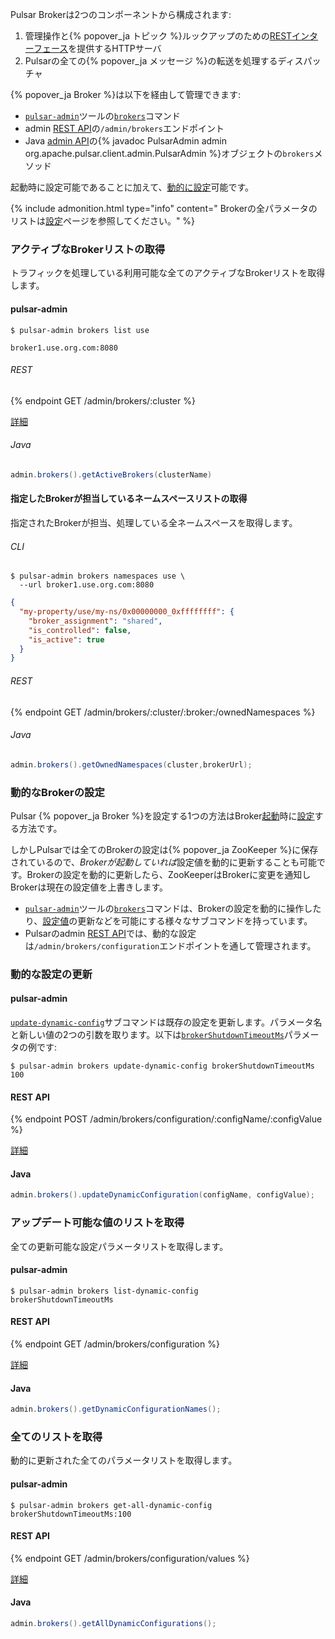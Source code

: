 <!--

    Licensed to the Apache Software Foundation (ASF) under one
    or more contributor license agreements.  See the NOTICE file
    distributed with this work for additional information
    regarding copyright ownership.  The ASF licenses this file
    to you under the Apache License, Version 2.0 (the
    "License"); you may not use this file except in compliance
    with the License.  You may obtain a copy of the License at

      http://www.apache.org/licenses/LICENSE-2.0

    Unless required by applicable law or agreed to in writing,
    software distributed under the License is distributed on an
    "AS IS" BASIS, WITHOUT WARRANTIES OR CONDITIONS OF ANY
    KIND, either express or implied.  See the License for the
    specific language governing permissions and limitations
    under the License.

-->

Pulsar Brokerは2つのコンポーネントから構成されます:

1. 管理操作と{% popover_ja トピック %}ルックアップのための[RESTインターフェース](../../reference/RestApi)を提供するHTTPサーバ
2. Pulsarの全ての{% popover_ja メッセージ %}の転送を処理するディスパッチャ

{% popover_ja Broker %}は以下を経由して管理できます:

* [`pulsar-admin`](../../reference/CliTools#pulsar-admin)ツールの[`brokers`](../../reference/CliTools#pulsar-admin-brokers)コマンド
* admin [REST API](../../reference/RestApi)の`/admin/brokers`エンドポイント
* Java [admin API](../../admin/AdminInterface)の{% javadoc PulsarAdmin admin org.apache.pulsar.client.admin.PulsarAdmin %}オブジェクトの`brokers`メソッド

起動時に設定可能であることに加えて、[動的に設定](#動的なBrokerの設定)可能です。

{% include admonition.html type="info" content="
Brokerの全パラメータのリストは[設定](../../reference/Configuration#broker)ページを参照してください。" %}

### アクティブなBrokerリストの取得

トラフィックを処理している利用可能な全てのアクティブなBrokerリストを取得します。  

#### pulsar-admin


```shell
$ pulsar-admin brokers list use
```

```
broker1.use.org.com:8080
```

###### REST

{% endpoint GET /admin/brokers/:cluster %}

[詳細](../../reference/RestApi#/admin/brokers/:cluster)

###### Java

```java
admin.brokers().getActiveBrokers(clusterName)
```

#### 指定したBrokerが担当しているネームスペースリストの取得

指定されたBrokerが担当、処理している全ネームスペースを取得します。 

###### CLI

```shell
$ pulsar-admin brokers namespaces use \
  --url broker1.use.org.com:8080
```

```json
{
  "my-property/use/my-ns/0x00000000_0xffffffff": {
    "broker_assignment": "shared",
    "is_controlled": false,
    "is_active": true
  }
}
```
###### REST

{% endpoint GET /admin/brokers/:cluster/:broker:/ownedNamespaces %}

###### Java

```java
admin.brokers().getOwnedNamespaces(cluster,brokerUrl);
```

### 動的なBrokerの設定

Pulsar {% popover_ja Broker %}を設定する1つの方法はBroker[起動](../../reference/CliTools#pulsar-broker)時に[設定](../../reference/Configuration#broker)する方法です。

しかしPulsarでは全てのBrokerの設定は{% popover_ja ZooKeeper %}に保存されているので、*Brokerが起動していれば*設定値を動的に更新することも可能です。Brokerの設定を動的に更新したら、ZooKeeperはBrokerに変更を通知しBrokerは現在の設定値を上書きします。 

* [`pulsar-admin`](../../reference/CliTools#pulsar-admin)ツールの[`brokers`](../../reference/CliTools#pulsar-admin-brokers)コマンドは、Brokerの設定を動的に操作したり、[設定値](#動的な設定の更新)の更新などを可能にする様々なサブコマンドを持っています。 
* Pulsarのadmin [REST API](../../reference/RestApi)では、動的な設定は`/admin/brokers/configuration`エンドポイントを通して管理されます。

### 動的な設定の更新

#### pulsar-admin

[`update-dynamic-config`](../../reference/CliTools#pulsar-admin-brokers-update-dynamic-config)サブコマンドは既存の設定を更新します。パラメータ名と新しい値の2つの引数を取ります。以下は[`brokerShutdownTimeoutMs`](../../reference/Configuration#broker-brokerShutdownTimeoutMs)パラメータの例です:

```shell
$ pulsar-admin brokers update-dynamic-config brokerShutdownTimeoutMs 100
```

#### REST API

{% endpoint POST /admin/brokers/configuration/:configName/:configValue %}

[詳細](../../reference/RestApi#/admin/brokers/configuration/:configName/:configValue)

#### Java

```java
admin.brokers().updateDynamicConfiguration(configName, configValue);
```

### アップデート可能な値のリストを取得

全ての更新可能な設定パラメータリストを取得します。

#### pulsar-admin

```shell
$ pulsar-admin brokers list-dynamic-config
brokerShutdownTimeoutMs
```

#### REST API

{% endpoint GET /admin/brokers/configuration %}

[詳細](../../reference/RestApi#/admin/brokers/configuration)

#### Java

```java
admin.brokers().getDynamicConfigurationNames();
```

### 全てのリストを取得

動的に更新された全てのパラメータリストを取得します。

#### pulsar-admin

```shell
$ pulsar-admin brokers get-all-dynamic-config
brokerShutdownTimeoutMs:100
```

#### REST API

{% endpoint GET /admin/brokers/configuration/values %}

[詳細](../../reference/RestApi#/admin/brokers/configuration/values)

#### Java

```java
admin.brokers().getAllDynamicConfigurations();
```
